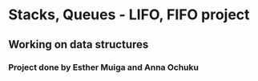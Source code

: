 <h1>Stacks, Queues - LIFO, FIFO project</h1>
<h2>Working on data structures</h2>
<h3>Project done by Esther Muiga and Anna Ochuku</h3>
